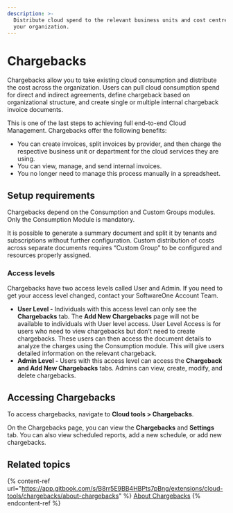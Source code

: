 ```yaml
---
description: >-
  Distribute cloud spend to the relevant business units and cost centres across
  your organization.
---
```


# Chargebacks

Chargebacks allow you to take existing cloud consumption and distribute the cost across the organization. Users can pull cloud consumption spend for direct and indirect agreements, define chargeback based on organizational structure, and create single or multiple internal chargeback invoice documents.

This is one of the last steps to achieving full end-to-end Cloud Management. Chargebacks offer the following benefits:

* You can create invoices, split invoices by provider, and then charge the respective business unit or department for the cloud services they are using.
* You can view, manage, and send internal invoices.
* You no longer need to manage this process manually in a spreadsheet.

## Setup requirements <a href="#setup-requirements" id="setup-requirements"></a>

Chargebacks depend on the Consumption and Custom Groups modules. Only the Consumption Module is mandatory.&#x20;

It is possible to generate a summary document and split it by tenants and subscriptions without further configuration. Custom distribution of costs across separate documents requires “Custom Group” to be configured and resources properly assigned.

### Access levels <a href="#access-levels" id="access-levels"></a>

Chargebacks have two access levels called User and Admin. If you need to get your access level changed, contact your SoftwareOne Account Team.

* **User Level -** Individuals with this access level can only see the **Chargebacks** tab. The **Add New Chargebacks** page will not be available to individuals with User level access. User Level Access is for users who need to view chargebacks but don't need to create chargebacks. These users can then access the document details to analyze the charges using the Consumption module. This will give users detailed information on the relevant chargeback.
* **Admin Level -** Users with this access level can access the **Chargeback and Add New Chargebacks** tabs. Admins can view, create, modify, and delete chargebacks.

## Accessing Chargebacks <a href="#navigating-to-chargebacks" id="navigating-to-chargebacks"></a>

To access chargebacks, navigate to **Cloud tools > Chargebacks**.&#x20;

On the Chargebacks page, you can view the **Chargebacks** and **Settings** tab. You can also view scheduled reports, add a new schedule, or add new chargebacks.

## Related topics

{% content-ref url="https://app.gitbook.com/s/B8rr5E9BB4HBPts7pBng/extensions/cloud-tools/chargebacks/about-chargebacks" %}
[About Chargebacks](https://app.gitbook.com/s/B8rr5E9BB4HBPts7pBng/extensions/cloud-tools/chargebacks/about-chargebacks)
{% endcontent-ref %}

